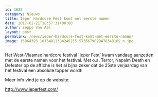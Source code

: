 ```yaml
---
id: 1622
category: Nieuws
title: Ieper Hardcore Fest komt met eerste namen
date: 2017-02-21T18:57:31+00:00
author: Seppe Van Ael
layout: post
permalink: /news/ieper-hardcore-fest-komt-met-eerste-namen/
image: 16864393_10154811384240255_5735679029478348189_n.jpg
---
```

Het West-Vlaamse hardcore festival 'Ieper Fest' kwam vandaag aanzetten met de eerste namen voor het festival. Met o.a. Terror, Napalm Death en Defeater op de affiche is het al bijna zeker dat de 25ste verjaardag van het festival een absolute topper wordt!

Meer info vind je op de website:

http://www.ieperfest.com/